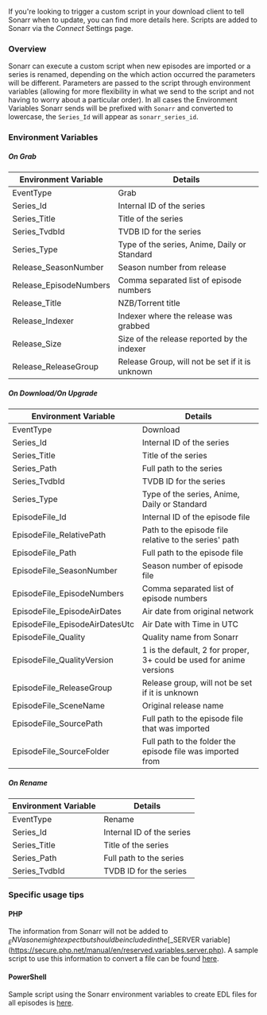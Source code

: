 If you're looking to trigger a custom script in your download client to tell Sonarr when to update, you can find more details here. Scripts are added to Sonarr via the *Connect* Settings page.

### Overview ###

Sonarr can execute a custom script when new episodes are imported or a series is renamed, depending on the which action occurred the parameters will be different. Parameters are passed to the script through environment variables (allowing for more flexibility in what we send to the script and not having to worry about a particular order). In all cases the Environment Variables Sonarr sends will be prefixed with `Sonarr` and converted to lowercase, the `Series_Id` will appear as `sonarr_series_id`.

### Environment Variables ###

##### On Grab #####

| Environment Variable | Details |
|---|---|
| EventType | Grab|
| Series_Id | Internal ID of the series |
| Series_Title | Title of the series |
| Series_TvdbId | TVDB ID for the series |
| Series_Type | Type of the series, Anime, Daily or Standard |
| Release_SeasonNumber | Season number from release |
| Release_EpisodeNumbers | Comma separated list of episode numbers |
| Release_Title | NZB/Torrent title |
| Release_Indexer | Indexer where the release was grabbed |
| Release_Size | Size of the release reported by the indexer |
| Release_ReleaseGroup | Release Group, will not be set if it is unknown |

##### On Download/On Upgrade #####

| Environment Variable | Details |
|---|---|
| EventType | Download |
| Series_Id | Internal ID of the series |
| Series_Title | Title of the series |
| Series_Path | Full path to the series |
| Series_TvdbId | TVDB ID for the series |
| Series_Type | Type of the series, Anime, Daily or Standard |
| EpisodeFile_Id | Internal ID of the episode file |
| EpisodeFile_RelativePath | Path to the episode file relative to the series' path |
| EpisodeFile_Path | Full path to the episode file |
| EpisodeFile_SeasonNumber | Season number of episode file |
| EpisodeFile_EpisodeNumbers | Comma separated list of episode numbers |
| EpisodeFile_EpisodeAirDates | Air date from original network |
| EpisodeFile_EpisodeAirDatesUtc | Air Date with Time in UTC |
| EpisodeFile_Quality | Quality name from Sonarr |
| EpisodeFile_QualityVersion | 1 is the default, 2 for proper, 3+ could be used for anime versions |
| EpisodeFile_ReleaseGroup | Release group, will not be set if it is unknown |
| EpisodeFile_SceneName | Original release name |
| EpisodeFile_SourcePath | Full path to the episode file that was imported |
| EpisodeFile_SourceFolder | Full path to the folder the episode file was imported from |

##### On Rename #####

| Environment Variable | Details |
|---|---|
| EventType | Rename |
| Series_Id | Internal ID of the series |
| Series_Title | Title of the series |
| Series_Path | Full path to the series |
| Series_TvdbId | TVDB ID for the series |

### Specific usage tips ###
#### PHP ####
The information from Sonarr will not be added to $_ENV as one might expect but should be included in the [$_SERVER variable](https://secure.php.net/manual/en/reserved.variables.server.php). A sample script to use this information to convert a file can be found [here](https://gist.github.com/karbowiak/7fb38d346e368edc9d1a).
#### PowerShell ####
Sample script using the Sonarr environment variables to create EDL files for all episodes is [here](https://gist.github.com/RedsGT/e1b5f28e7b5b81e1e45378151e73ba5c).  